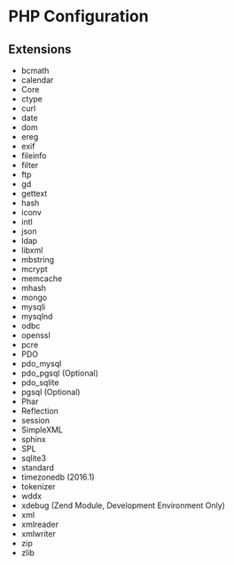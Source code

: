 # PHP Configuration

## Extensions

- bcmath
- calendar
- Core
- ctype
- curl
- date
- dom
- ereg
- exif
- fileinfo
- filter
- ftp
- gd
- gettext
- hash
- iconv
- intl
- json
- ldap
- libxml
- mbstring
- mcrypt
- memcache
- mhash
- mongo
- mysqli
- mysqlnd
- odbc
- openssl
- pcre
- PDO
- pdo_mysql
- pdo_pgsql (Optional)
- pdo_sqlite
- pgsql (Optional)
- Phar
- Reflection
- session
- SimpleXML
- sphinx
- SPL
- sqlite3
- standard
- timezonedb (2016.1)
- tokenizer
- wddx
- xdebug (Zend Module, Development Environment Only)
- xml
- xmlreader
- xmlwriter
- zip
- zlib

